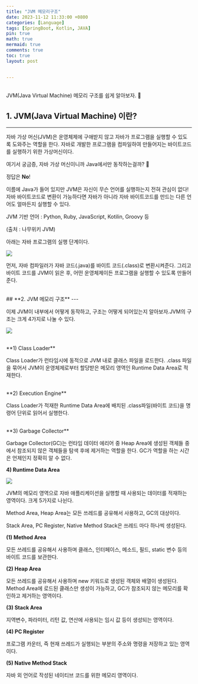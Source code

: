 ```yaml
---
title: "JVM 메모리구조"
date: 2023-11-12 11:33:00 +0800
categories: [Language]
tags: [SpringBoot, Kotlin, JAVA]
pin: true
math: true
mermaid: true
comments: true
toc: true
layout: post

  
---
```

<br>
JVM(Java Virtual Machine) 메모리 구조를 쉽게 알아보자. 👊

## **1. JVM(Java Virtual Machine) 이란?**
---
자바 가상 머신(JVM)은 운영체제에 구애받지 않고 자바가 프로그램을 실행할 수 있도록 도와주는 역할을 한다. 자바로 개발한 프로그램을 컴파일하여 만들어지는 바이트코드를 실행하기 위한 가상머신이다.

여기서 궁금증, 자바 가상 머신이니까 Java에서만 동작하는걸까? 🧐

정답은  **No**!

이름에 Java가 들어 있지만 JVM은 자신이 무슨 언어를 실행하는지 전혀 관심이 없다! 자바 바이트코드로 변환이 가능하다면 자바가 아니라 자바 바이트코드를 만드는 다른 언어도 얼마든지 실행할 수 있다.

JVM 기반 언어 : Python, Ruby, JavaScript, Kotilin, Groovy 등

(출처 : 나무위키 JVM)

아래는 자바 프로그램의 실행 단계이다.

![](https://blog.kakaocdn.net/dn/miAQU/btspdXTtGAc/4OBjDKvwNn8Cju2n6eKSwK/img.png)

먼저, 자바 컴파일러가 자바 코드(.java)를 바이트 코드(.class)로 변환시켜준다. 그리고 바이트 코드를 JVM이 읽은 후, 어떤 운영체제이든 프로그램을 실행할 수 있도록 만들어 준다.

<br>
## **2. JVM 메모리 구조**
---

이제 JVM이 내부에서 어떻게 동작하고, 구조는 어떻게 되어있는지 알아보자.JVM의 구조는 크게 4가지로 나눌 수 있다.

![](https://blog.kakaocdn.net/dn/bC5wv1/btspd3FWDzC/6p7EltICOtEPQrd3alXkL0/img.png)

<br>
**1) Class Loader**

Class Loader가 런타임시에 동적으로 JVM 내로 클래스 파일을 로드한다. .class 파일을 묶어서 JVM이 운영체제로부터 할당받은 메모리 영역인 Runtime Data Area로 적재한다.

<br>
**2) Execution Engine**

Class Loader가 적재한 Runtime Data Area에 배치된 .class파일(바이트 코드)을 명령어 단위로 읽어서 실행한다.

<br>
**3) Garbage Collector**

Garbage Collector(GC)는 런타임 데이터 에리어 중 Heap Area에 생성된 객체들 중에서 참조되지 않은 객체들을 탐색 후에 제거하는 역할을 한다. GC가 역할을 하는 시간은 언제인지 정확히 알 수 없다.

**4) Runtime Data Area**

![](https://blog.kakaocdn.net/dn/zgFTg/btspd3swhWV/b0ku2aFeKaU6y366T7TX81/img.png)

JVM의 메모리 영역으로  자바 애플리케이션을 실행할 때 사용되는 데이터를 적재하는 영역이다. 크게 5가지로 나뉜다.

Method Area,  Heap Area는  모든 쓰레드를 공유해서 사용하고, GC의 대상이다.

Stack Area,  PC Register,  Native Method Stack은  쓰레드 마다 하나씩 생성된다.

**(1) Method Area**

모든 쓰레드를 공유해서 사용하며 클래스, 인터페이스, 메소드, 필드, static 변수 등의 바이트 코드를 보관한다.

**(2) Heap Area**

모든 쓰레드를 공유해서 사용하며 new 키워드로 생성된 객체와 배열이 생성된다. Method Area에 로드된 클래스만 생성이 가능하고, GC가 참조되지 않는 메모리를 확인하고 제거하는 영역이다.

**(3) Stack Area**

지역변수, 파라미터, 리턴 값, 연산에 사용되는 임시 값 등이 생성되는 영역이다.

**(4) PC Register**

프로그램 카운터, 즉 현재 쓰레드가 실행되는 부분의 주소와 명령을 저장하고 있는 영역이다.

**(5) Native Method Stack**

자바 외 언어로 작성된 네이티브 코드를 위한 메모리 영역이다.
